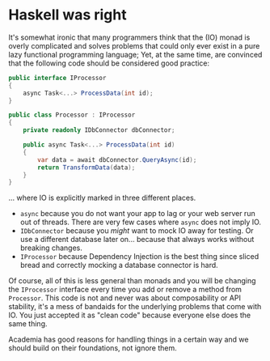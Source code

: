# Haskell was right

It's somewhat ironic that many programmers think that the (IO) monad is overly complicated and solves problems that could only ever exist in a pure lazy functional programming language; Yet, at the same time, are convinced that the following code should be considered good practice:

```c#
public interface IProcessor
{
    async Task<...> ProcessData(int id);
}

public class Processor : IProcessor
{
    private readonly IDbConnector dbConnector;

    public async Task<...> ProcessData(int id)
    {
        var data = await dbConnector.QueryAsync(id);
        return TransformData(data);
    }
}
```
... where IO is explicitly marked in three different places.
- `async` because you do not want your app to lag or your web server run out of threads. There are very few cases where `async` does not imply IO.
- `IDbConnector` because you _might_ want to mock IO away for testing. Or use a different database later on... because that always works without breaking changes.
- `IProcessor` because Dependency Injection is the best thing since sliced bread and correctly mocking a database connector is hard.

Of course, all of this is less general than monads and you will be changing the `IProcessor` interface every time you add or remove a method from `Processor`. This code is not and never was about composability or API stability, it's a mess of bandaids for the underlying problems that come with IO. You just accepted it as "clean code" because everyone else does the same thing. 


Academia has good reasons for handling things in a certain way and we should build on their foundations, not ignore them.
